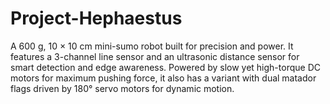 # Project-Hephaestus
A 600 g, 10 × 10 cm mini-sumo robot built for precision and power. It features a 3-channel line sensor and an ultrasonic distance sensor for smart detection and edge awareness. Powered by slow yet high-torque DC motors for maximum pushing force, it also has a variant with dual matador flags driven by 180° servo motors for dynamic motion.
